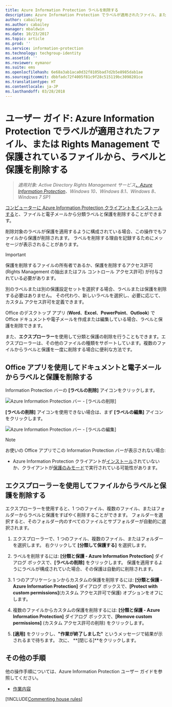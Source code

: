```yaml
---
title: Azure Information Protection ラベルを削除する
description: Azure Information Protection でラベルが適用されたファイル、または Rights Management で保護されているファイルから、分類ラベルと保護を削除する手順について説明します。
author: cabailey
ms.author: cabailey
manager: mbaldwin
ms.date: 10/23/2017
ms.topic: article
ms.prod: ''
ms.service: information-protection
ms.technology: techgroup-identity
ms.assetid: ''
ms.reviewer: eymanor
ms.suite: ems
ms.openlocfilehash: 6e68a3ab1aca0d32f8105bad7d2b5e8985dab1ae
ms.sourcegitcommit: dbbfadc72f4005f81c9f28c515119bc3098201ce
ms.translationtype: HT
ms.contentlocale: ja-JP
ms.lasthandoff: 03/28/2018
---
```

# <a name="user-guide-remove-labels-and-protection-from-files-and-emails-that-have-been-labeled-by-azure-information-protection-or-protected-by-rights-management"></a>ユーザー ガイド: Azure Information Protection でラベルが適用されたファイル、または Rights Management で保護されているファイルから、ラベルと保護を削除する

>*適用対象: Active Directory Rights Management サービス[、Azure Information Protection](https://azure.microsoft.com/pricing/details/information-protection)、Windows 10、Windows 8.1、Windows 8、Windows 7 SP1*

[コンピューターに Azure Information Protection クライアントをインストールする](install-client-app.md)と、ファイルと電子メールから分類ラベルと保護を削除することができます。

削除対象のラベルが保護を適用するように構成されている場合、この操作でもファイルから保護が削除されます。 ラベルを削除する理由を記録するためにメッセージが表示されることがあります。

> [!IMPORTANT]
> 保護を削除するファイルの所有者であるか、保護を削除するアクセス許可 (Rights Management の抽出またはフル コントロール アクセス許可) が付与されている必要があります。

別のラベルまたは別の保護設定セットを選択する場合、ラベルまたは保護を削除する必要はありません。 その代わり、新しいラベルを選択し、必要に応じて、カスタム アクセス許可を定義できます。 

Office のデスクトップ アプリ (**Word**、**Excel**、**PowerPoint**、**Outlook**) で Office ドキュメントや電子メールを作成または編集している場合、ラベルと保護を削除できます。 

また、**エクスプローラー**を使用して分類と保護の削除を行うこともできます。エクスプローラーは、その他のファイルの種類をサポートしています。複数のファイルからラベルと保護を一度に削除する場合に便利な方法です。

## <a name="using-office-apps-to-remove-labels-and-protection-from-documents-and-emails"></a>Office アプリを使用してドキュメントと電子メールからラベルと保護を削除する

Information Protection バーの **[ラベルの削除]** アイコンをクリックします。

![Azure Information Protection バー - [ラベルの削除]](../media/delete-label.png)

**[ラベルの削除]** アイコンを使用できない場合は、まず **[ラベルの編集]** アイコンをクリックします。

![Azure Information Protection バー - [ラベルの編集]](../media/edit-label.png)

> [!NOTE]
> お使いの Office アプリでこの Information Protection バーが表示されない場合:
> 
> - Azure Information Protection クライアントが[インストール](install-client-app.md)されていないか、クライアントが[保護のみモード](client-protection-only-mode.md)で実行されている可能性があります。

## <a name="using-file-explorer-to-remove-labels-and-protection-from-files"></a>エクスプローラーを使用してファイルからラベルと保護を削除する

エクスプローラーを使用すると、1 つのファイル、複数のファイル、またはフォルダーからラベルと保護をすばやく削除することができます。 フォルダーを選択すると、そのフォルダー内のすべてのファイルとサブフォルダーが自動的に選択されます。 

1.  エクスプローラーで、1 つのファイル、複数のファイル、またはフォルダーを選択します。 右クリックして **[分類して保護する]** を選択します。

2. ラベルを削除するには: **[分類と保護 - Azure Information Protection]** ダイアログ ボックスで、**[ラベルの削除]** をクリックします。 保護を適用するようにラベルが構成されていた場合、その保護は自動的に削除されます。

3. 1 つのアプリケーションからカスタムの保護を削除するには: **[分類と保護 - Azure Information Protection]** ダイアログ ボックスで、**[Protect with custom permissions]**(カスタム アクセス許可で保護) オプションをオフにします。
    
4. 複数のファイルからカスタムの保護を削除するには: **[分類と保護 - Azure Information Protection]** ダイアログ ボックスで、**[Remove custom permissions]** (カスタム アクセス許可の削除) をクリックします。

5. **[適用]** をクリックし、**"作業が終了しました"** というメッセージで結果が示されるまで待ちます。 次に、 **[閉じる]**をクリックします。


## <a name="other-instructions"></a>その他の手順
他の操作手順については、Azure Information Protection ユーザー ガイドを参照してください。

- [作業内容](client-user-guide.md#what-do-you-want-to-do)


[!INCLUDE[Commenting house rules](../includes/houserules.md)]